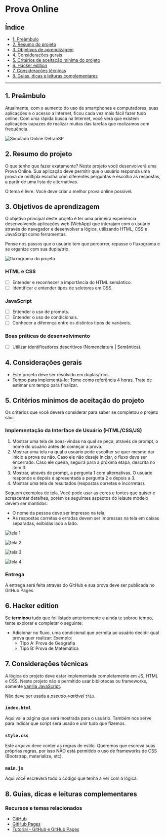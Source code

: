 # Prova Online

## Índice

* [1. Preâmbulo](#1-preâmbulo)
* [2. Resumo do projeto](#2-resumo-do-projeto)
* [3. Objetivos de aprendizagem](#3-objetivos-de-aprendizagem)
* [4. Considerações gerais](#4-considerações-gerais)
* [5. Critérios de aceitação mínima do
  projeto](#5-critérios-de-aceitação-mínima-do-projeto)
* [6. Hacker edition](#6-hacker-edition)
* [7. Considerações técnicas](#7-considerações-técnicas)
* [8. Guias, dicas e leituras
  complementares](#8-guias-dicas-e-leituras-complementares)

***

## 1. Preâmbulo

Atualmente, com o aumento do uso de smartphones e computadores, suas aplicações e o acesso a Internet, ficou cada vez mais fácil fazer tudo online. Com uma
rápida busca na Internet, você verá que existem aplicações capazes de realizar muitas das tarefas que realizamos com frequência.

![Simulado Online DetranSP](https://user-images.githubusercontent.com/39506102/74267513-f1ba6300-4ce4-11ea-9296-6a2c85656df5.png)

## 2. Resumo do projeto

O que tenho que fazer exatamente? Neste projeto você desenvolverá uma Prova Online. Sua aplicação deve permitir que o usuário responda uma prova de múltipla escolha com diferentes perguntas e escolha as respostas, a partir de uma lista de alternativas.

O tema é livre. Você deve criar a melhor prova online possível.

## 3. Objetivos de aprendizagem

O objetivo principal deste projeto é ter uma primeira experiência desenvolvendo
aplicações web (WebApp) que interajam com o usuário através do navegador e
desenvolver a lógica, utilizando HTML, CSS e JavaScript como ferramentas.

Pense nos passos que o usuário tem que percorrer, repasse o fluxograma e se organize com sua dupla/trio.

![fluxograma do projeto](https://user-images.githubusercontent.com/39506102/74755567-20d75400-5252-11ea-8bb4-1b7735574a7b.png)
### HTML e CSS

* [ ] Entender e reconhecer a importância do HTML semântico.
* [ ] Identificar e entender tipos de seletores em CSS.

### JavaScript

* [ ] Entender o uso de prompts.
* [ ] Entender o uso de condicionais.
* [ ] Conhecer a diferença entre os distintos tipos de variáveis.

### Boas práticas de desenvolvimento

* [ ] Utilizar identificadores descritivos (Nomenclatura | Semântica).

## 4. Considerações gerais

* Este projeto deve ser resolvido em duplas/trios.
* Tempo para implementá-lo: Tome como referência 4 horas. Trate de estimar um
  tempo para finalizar.

## 5. Critérios mínimos de aceitação do projeto

Os critérios que você deverá considerar para saber se completou o projeto são:

### Implementação da Interface de Usuário (HTML/CSS/JS)

1. Mostrar uma tela de boas-vindas na qual se peça, através de prompt, o nome do usuário antes de começar a prova.
2. Mostrar uma tela na qual o usuário pode escolher se quer mesmo dar início a prova ou não. Caso ele não deseje iniciar, o fluxo deve ser encerrado. Caso ele queira, seguirá para a próxima etapa, descrita no item 3.
3. Mostrar, através de prompt,  a pergunta 1 com alternativas. O usuário responde e depois é apresentada a pergunta 2 e depois a 3.
4. Mostrar uma tela de resultados (respostas corretas e incorretas).

Seguem exemplos de tela. Você pode usar as cores e fontes que quiser e acrescentar detalhes, porém os seguintes aspectos do leiaute modelo devem ser mantidos:
- O nome da pessoa deve ser impresso na tela;
- As respostas corretas e erradas devem ser impressas na tela em caixas separadas, exibidas lado a lado.

![tela 1](https://user-images.githubusercontent.com/39506102/74755660-3c425f00-5252-11ea-953d-2681aa3a9a17.png)

![tela 2](https://user-images.githubusercontent.com/39506102/74755700-47958a80-5252-11ea-8028-42540b43f8cd.png)

![tela 3](https://user-images.githubusercontent.com/39506102/74755741-58de9700-5252-11ea-8028-07457b24f16b.png)


![tela 4](https://user-images.githubusercontent.com/39506102/74755765-6267ff00-5252-11ea-892a-20e85d7fa099.png)

### Entrega

A entrega será feita através do GitHub e sua prova deve ser publicada no GitHub Pages.

## 6. Hacker edition

Se **terminou** tudo que foi listado anteriormente e ainda te sobrou tempo,
tente explorar e completar o seguinte:

* Adicionar no fluxo, uma condicional que permita ao usuário decidir qual prova quer realizar:
    Exemplo: 
    - Tipo A: Prova de Geografia
    - Tipo B: Prova de Matemática

## 7. Considerações técnicas

A lógica do projeto deve estar implementada completamente em JS, HTML e CSS.
Neste projeto não é permitido usar bibliotecas ou frameworks, somente [vanilla
JavaScript](https://medium.com/laboratoria-how-to/vanillajs-vs-jquery-31e623bbd46e).

Não deve ser usada a _pseudo-variável_ `this`.

### `index.html`

Aqui vai a página que será mostrada para o usuário. Também nos serve para
indicar que script será usado e unir tudo que fizemos.

### `style.css`

Este arquivo deve conter as regras de estilo. Queremos que escreva suas próprias
regras, por isso NÃO está permitido o uso de frameworks de CSS (Bootstrap,
materialize, etc).

### `main.js`

Aqui você escreverá todo o código que tenha a ver com a lógica.

## 8. Guias, dicas e leituras complementares

### Recursos e temas relacionados

* [GitHub](https://github.com/)
* [GitHub Pages](https://pages.github.com/)
* [Tutorial - GitHub e GitHub Pages](https://youtu.be/p36l8QR4-g8)